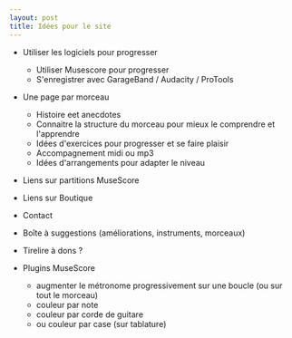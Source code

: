 ```yaml
---
layout: post
title: Idées pour le site
---
```




* Utiliser les logiciels pour progresser   
    * Utiliser Musescore pour progresser
    * S'enregistrer avec GarageBand / Audacity / ProTools 
* Une page par morceau  
    * Histoire eet anecdotes
    * Connaitre la structure du morceau pour mieux le comprendre et l'apprendre  
    * Idées d'exercices pour progresser et se faire plaisir  
    * Accompagnement midi ou mp3  
    * Idées d'arrangements pour adapter le niveau  
* Liens sur partitions MuseScore
* Liens sur Boutique   
* Contact  
* Boîte à suggestions (améliorations, instruments, morceaux)  
* Tirelire à dons ?    

* Plugins MuseScore
    * augmenter le métronome progressivement sur une boucle (ou sur tout le morceau)
    * couleur par note
    * couleur par corde de guitare
    * ou couleur par case (sur tablature)
    
